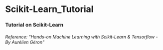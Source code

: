 # Scikit-Learn_Tutorial
### Tutorial on Scikit-Learn

###### Reference: "Hands-on Machine Learning with Scikit-Learn & Tensorflow - By Aurélien Géron"
